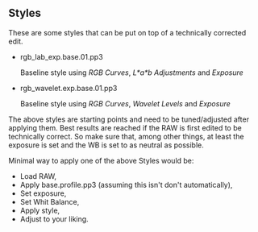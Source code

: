 ## Styles

These are some styles that can be put on top of a technically corrected edit.

- rgb_lab_exp.base.01.pp3

  Baseline style using *RGB Curves*, *L\*a\*b Adjustments* and *Exposure*

- rgb_wavelet.exp.base.01.pp3

  Baseline style using *RGB Curves*, *Wavelet Levels* and *Exposure*

The above styles are starting points and need to be tuned/adjusted after applying them. Best results are reached if the RAW is first edited to be technically correct. So make sure that, among other things, at least the exposure is set and the WB is set to as neutral as possible.

Minimal way to apply one of the above Styles would be:
- Load RAW,
- Apply base.profile.pp3 (assuming this isn't don't automatically),
- Set exposure,
- Set Whit Balance,
- Apply style,
- Adjust to your liking.
